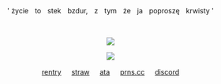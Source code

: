 <p align = "center">' życieㅤtoㅤstekㅤbzdur,ㅤzㅤtymㅤżeㅤjaㅤpoproszęㅤkrwisty '</p><br/>

<p align = "center">
<img src="https://komarev.com/ghpvc/?username=soasp&color=lightgrey&label=♡"/>
</p>

<p align = "center">
<img src="https://file.garden/Z1SZxHBTpxsvkwdR/8b09ff9dd07fbb518473d0e92b6400d4-removebg-preview.png"/>
</p>

<p align="center">
<a href="https://rentry.co/aphonic">rentry</a> ㅤ
<a href="https://mafios.straw.page">straw</a> ㅤ
<a href="https://soap.atabook.org">ata</a> ㅤ
<a href="https://pronouns.cc/@soasp">prns.cc</a> ㅤ
<a href="https://guns.lol/ennis">discord</a>
